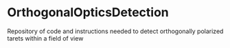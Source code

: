 # OrthogonalOpticsDetection
Repository of code and instructions needed to detect orthogonally polarized tarets within a field of view
